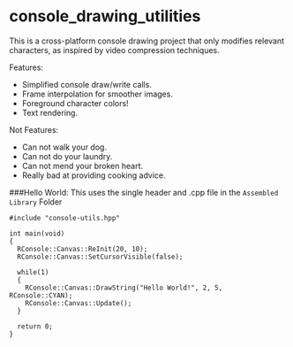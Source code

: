 # console_drawing_utilities
This is a cross-platform console drawing project that only modifies relevant characters, as inspired by video compression techniques. 

Features:

- Simplified console draw/write calls.
- Frame interpolation for smoother images.
- Foreground character colors!
- Text rendering.

Not Features:

- Can not walk your dog.
- Can not do your laundry.
- Can not mend your broken heart.
- Really bad at providing cooking advice.


###Hello World:
This uses the single header and .cpp file in the `Assembled Library` Folder
```
#include "console-utils.hpp"

int main(void)
{
  RConsole::Canvas::ReInit(20, 10);
  RConsole::Canvas::SetCursorVisible(false);
  
  while(1)
  {
    RConsole::Canvas::DrawString("Hello World!", 2, 5, RConsole::CYAN);
    RConsole::Canvas::Update();
  }
  
  return 0;
}
```
